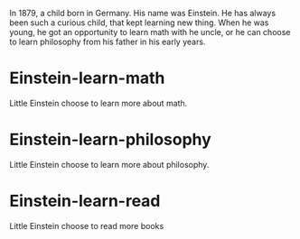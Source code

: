 In 1879, a child born in Germany. His name was Einstein. He has always been such a curious child,
that kept learning new thing. When he was young, he got an opportunity to learn math with he uncle,
or he can choose to learn philosophy from his father in his early years.




# Einstein-learn-math
 Little Einstein choose to learn more about math.

# Einstein-learn-philosophy
 Little Einstein choose to learn more about philosophy.

# Einstein-learn-read
 Little Einstein choose to read more books